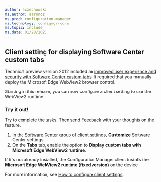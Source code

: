 ```yaml
---
author: aczechowski
ms.author: aaroncz
ms.prod: configuration-manager
ms.technology: configmgr-core
ms.topic: include
ms.date: 01/28/2021
---
```


## <a name="bkmk_webview"></a> Client setting for displaying Software Center custom tabs

<!--9142301-->

Technical preview version 2012 included an [improved user experience and security with Software Center custom tabs](../../../2020/technical-preview-2012.md#bkmk_swctr). It required that you manually deploy the Microsoft Edge WebView2 browser control.

Starting in this release, you can now configure a client setting to use the WebView2 runtime.

### Try it out!

Try to complete the tasks. Then send [Feedback](/configmgr/core/understand/find-help#product-feedback) with your thoughts on the feature.

1. In the [Software Center](../../../../clients/deploy/about-client-settings.md#software-center) group of client settings, **Customize** Software Center settings.
1. On the **Tabs** tab, enable the option to **Display custom tabs with Microsoft Edge WebView2 runtime**.

If it's not already installed, the Configuration Manager client installs the **Microsoft Edge WebView2 runtime (fixed version)** on the device.

For more information, see [How to configure client settings](../../../../clients/deploy/configure-client-settings.md).
